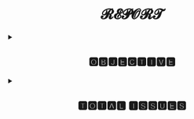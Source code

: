 <h1 align="center">𝓡𝓔𝓟𝓞𝓡𝓣</h1>
<details>
<summary><h2 align="center">🅾🅱🅹🅴🅲🆃🅸🆅🅴</h2></summary>
Weekly Status Report Etransport
</details>
<details>
<summary><h2 align="center">🆃🅾🆃🅰🅻 🅸🆂🆂🆄🅴🆂</h2></summary>
<h3>𝒯𝑜𝓉𝒶𝓁 𝐼𝓈𝓈𝓊𝑒𝓈 𝑅𝑒𝓅𝑜𝓇𝓉𝑒𝒹 :</h3>
- Total 141 issues are reported this week.
- On Wednesday[19/05/2021] 35 issues reported 
- On Thursday[20/05/2021] 25 issues reported
- On Friday[21/05/2021] 37 issues reported
  
</details>
